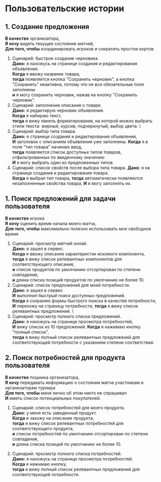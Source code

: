 # Пользовательские истории

## 1. Создание предложения

**В качестве** организатора, \
**Я хочу** видеть текущее состояние матчей, \
**Для того, чтобы** координировать игроков и сократить простои кортов.

1. Сценарий: быстрое создание черновика. \
   **Дано:** я нахожусь на странице создания и редактирования объявления. \
   **Когда** я ввожу название товара, \
   **тогда** появляется кнопка "Сохранить черновик", а кнопка "Сохранить" неактивна, потому что не все обязательные поля
   заполнены \
   **и** я могу сохранить черновик, нажав на кнопку "Сохранить черновик".
2. Сценарий: заполнение описания о товаре. \
   **Дано:** я редактирую черновик объявления. \
   **Когда** я набираю текст, \
   **тогда** я вижу панель форматирования, на которой можно выбрать стили текста: жирный, курсив, подчеркнутый, выбор
   цвета. \
3. Сценарий: выбор типа товара. \
   **Дано:** я странице создания и редактирования объявления, \
   **И** заголовок с описанием объявления уже заполнены.
   **Когда** я в поле "тип товара" начинаю ввод, \
   **тогда** появляется список доступных типов товаров, отфильтрованных по введенному значению \
   **И** я могу выбрать один из предложенных типов.
4. Сценарий: список свойств после выбора типа товара.
   **Дано**: я на странице создания и редактирования товара. \
   **Когда** я выбрал тип товара,
   **тогда** автоматически появляются незаполненные свойства товара,
   **И** я могу заполнять их.

## 1. Поиск предложений для задачи пользователя

**В качестве** игрока \
**Я хочу** оценить время начала моего матча, \
**Для того, чтобы** максимально полезно использовать мое свободное время

1. Сценарий: просмотр матчей онлай. \
   **Дано:** я зашел в сервис. \
   **Когда** я ввожу описание характеристик искомого компонента, \
   **тогда** я вижу список релевантных компонентов для соответствующего описания, \
   **и** список продуктов по умолчанию отсортирован по степени совпадения, \
   **и** длина списка позиций продуктов по умолчанию не более 10.
2. Сценарий: список предложений для моей потребности. \
   **Дано:** я зашел в сервис \
   **И** выполнил быстрый поиск доступных предложений. \
   **Когда** я сохраняю формы быстрого поиска в качестве потребности, \
   **И** перехожу на страницу потребности,
   **тогда** я вижу список релевантных предложений. \
3. Сценарий: просмотр полного списка предложений. \
   **Дано:** я нахожусь на странице просмотра потребностей, \
   **И** вижу список из 10 предложений.
   **Когда** я нажимаю кнопку "полный список", \
   **тогда** я вижу полный список релевантных предложений для соответствующей потребности с указанием степени
   соответствия.

## 2. Поиск потребностей для продукта пользователя

**В качестве** пощника организатора, \
**Я хочу** передавать информацию о состоянии матча участникам и организаторам турнира \
**Для того, чтобы** меня лично об этом никто не спрашивал \
**И** иметь список потенциальных покупателей.

1. Сценарий: список потребностей для моего продукта. \
   **Дано:** у меня есть заведенный продукт. \
   **Когда** я захожу на описание продукта, \
   **тогда** я вижу список релевантных потребностей для соответствующего продукта, \
   **и** список потребностей по умолчанию отсортирован по степени совпадения, \
   **и** длина списка позиций по умолчанию не более 10.

2. Сценарий: просмотр полного списка потребностей. \
   **Дано:** я нахожусь на странице просмотра потребностей. \
   **Когда** я нажимаю кнопку, \
   **тогда** я вижу полный список релевантных предложений для соответствующей потребности.
